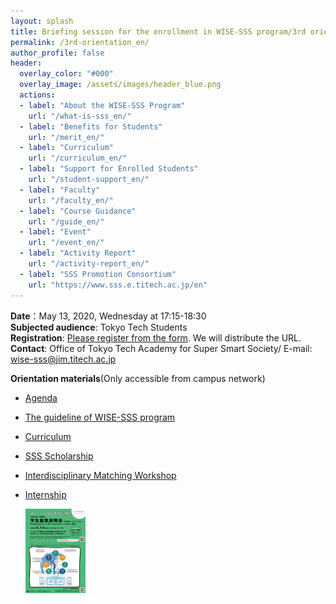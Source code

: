 ```yaml
---
layout: splash
title: Briefing session for the enrollment in WISE-SSS program/3rd orientation
permalink: /3rd-orientation_en/
author_profile: false
header:
  overlay_color: "#000"
  overlay_image: /assets/images/header_blue.png
  actions:
  - label: "About the WISE-SSS Program"
    url: "/what-is-sss_en/"
  - label: "Benefits for Students"
    url: "/merit_en/"
  - label: "Curriculum"
    url: "/curriculum_en/"
  - label: "Support for Enrolled Students"
    url: "/student-support_en/"
  - label: "Faculty"
    url: "/faculty_en/"
  - label: "Course Guidance"
    url: "/guide_en/"
  - label: "Event"
    url: "/event_en/"
  - label: "Activity Report"
    url: "/activity-report_en/"
  - label: "SSS Promotion Consortium"
    url: "https://www.sss.e.titech.ac.jp/en"
---
```



**Date**：May 13, 2020, Wednesday at 17:15-18:30<br>
**Subjected audience**: Tokyo Tech Students<br>
**Registration**: [Please register from the form](https://forms.office.com/Pages/ResponsePage.aspx?id=utSRkUfrIUGEO1T8Z-Aq9meBcZEXB0tHsKWA-0u69_FUQUNMODg5VVhGSDdTN0I1Q0dNQUlYQllDVS4u). We will distribute the URL.<br>
**Contact**: Office of Tokyo Tech Academy for Super Smart Society/ E-mail: wise-sss@jim.titech.ac.jp<br>


**Orientation materials**(Only accessible from campus network)

* [Agenda](/https://www.sss.e.titech.ac.jp/event-wise-orientation-20200513/materials/pdf/agenda.pdf)
* [The guideline of WISE-SSS program](/https://www.sss.e.titech.ac.jp/event-wise-orientation-20200513/materials/pdf/01.pdf)
* [Curriculum](/https://www.sss.e.titech.ac.jp/event-wise-orientation-20200513/materials/pdf/02.pdf)
* [SSS Scholarship](/https://www.sss.e.titech.ac.jp/event-wise-orientation-20200513/materials/pdf/03.pdf)
* [Interdisciplinary Matching Workshop](/https://www.sss.e.titech.ac.jp/event-wise-orientation-20200513/materials/pdf/04.pdf)
* [Internship](/https://www.sss.e.titech.ac.jp/event-wise-orientation-20200513/materials/pdf/05.pdf)

  <div style="text-align:left"><a href="/doc/3rd_orientation.pdf"><img src="/assets/images/3rd_orientation.png" width="20%" height="20%" /></a></div><br>
